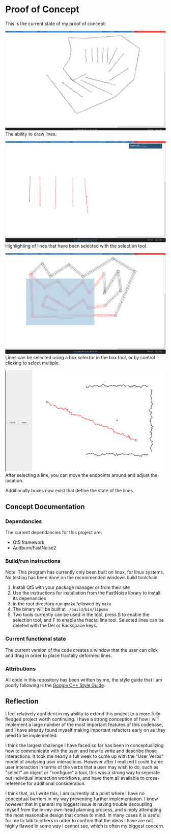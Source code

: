 # Proof of Concept

This is the current state of my proof of concept: 

![A collection of lines that are all deformed like a river would be](./img/Lipuma_Demo1.png)
The ability to draw lines.

![More lines, now some of them are red](./img/Lipuma_Demo2.png)
Highlighting of lines that have been selected with the selection tool.

![Some lines, with a box over a collection of them, each one underneath the box is highlighted red](./img/Lipuma_Demo3.png)
Lines can be selected using a box selector in the box tool, or by control clicking to select multiple.

![Lines, now with square points that define controllable locations on the line that can be edited](./img/Lipuma_Demo4.png)
After selecting a line, you can move the endpoints around and adjust the location.

Additionally boxes now exist that define the state of the lines.

## Concept Documentation

### Dependancies

The current dependancies for this project are:
- Qt5 framework
- Audburn/FastNoise2

### Build/run instructions

Note: This program has currently only been built on linux, for linux systems. No testing has been done on the recommended windows build toolchain.

1. Install Qt5 with your package manager or from their site
2. Use the instructions for installation from the FastNoise library to install its depenancies
3. in the root directory run `qmake` followed by `make`
4. The binary will be built at `./build/bin/lipuma`
5. Two tools currently can be used in the tool, press S to enable the selection tool, and F to enable the fractal line tool. Selected lines can be deleted with the Del or Backspace keys.

### Current functional state

The current version of the code creates a window that the user can click and drag in order to place fractally deformed lines.

### Attributions

All code in this repository has been written by me, the style guide that I am poorly following is the [Google C++ Style Guide](https://google.github.io/styleguide/cppguide.html).

## Reflection

I feel relatively confident in my ability to extend this project to a more fully fledged project worth continuing. I have a strong conception of how I will implement a large number of the most important features of this codebase, and I have already found myself making important refactors early on as they need to be implemented.

I think the largest challenge I have faced so far has been in conceptualizing how to communicate with the user, and how to write and describe those interactions. It took me nearly a full week to come up with the "User Verbs" model of analysing user interactions. However after I realized I could frame user interaction in terms of the verbs that a user may wish to do, such as "select" an object or "configure" a tool, this was a strong way to seperate out individual interaction workflows, and have them all available to cross-reference for additional consideration.

I think that, as I write this, I am currently at a point where I have no conceptual barriers in my way preventing further implementation. I know however that in general my biggest issue is having trouble decoupling myself from the in-my-own-head planning process, and simply attempting the most reasonable design that comes to mind. In many cases it is useful for me to talk to others in order to confirm that the ideas I have are not highly flawed in some way I cannot see, which is often my biggest concern.

